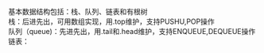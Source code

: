 基本数据结构包括：栈、队列、链表和有根树  
栈：后进先出，可用数组实现，用.top维护，支持PUSHU,POP操作  
队列（queue)：先进先出，用.tail和.head维护，支持ENQUEUE,DEQUEUE操作  
链表：
